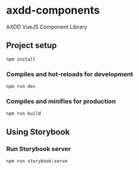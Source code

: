 # axdd-components
AXDD VueJS Component Library

## Project setup
```
npm install
```

### Compiles and hot-reloads for development
```
npm run dev
```

### Compiles and minifies for production
```
npm run build
```

## Using Storybook

### Run Storybook server
```
npm run storybook:serve
```
